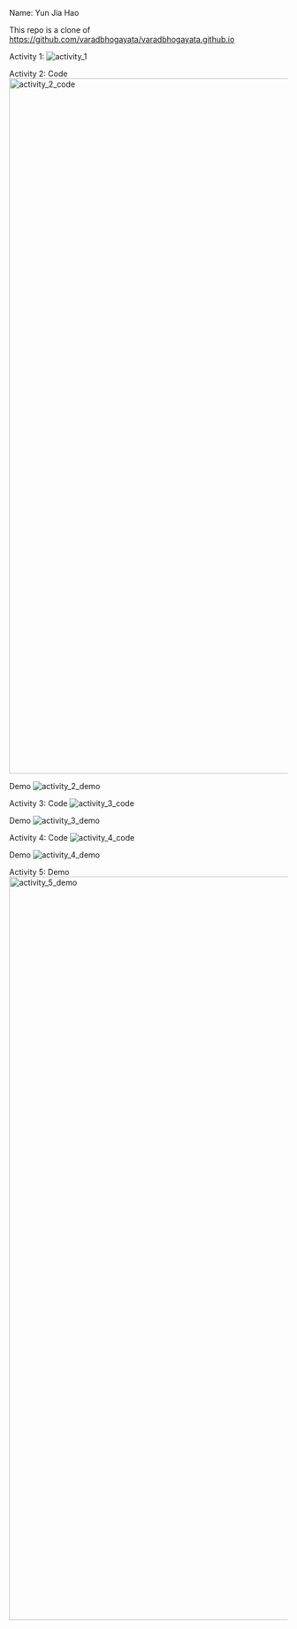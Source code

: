 Name: Yun Jia Hao

This repo is a clone of https://github.com/varadbhogayata/varadbhogayata.github.io

Activity 1:
![activity_1](https://github.com/user-attachments/assets/6a6b1e4a-3cca-44c7-a02f-ead585f7f9dd)

Activity 2:
Code
<img width="1256" alt="activity_2_code" src="https://github.com/user-attachments/assets/eb8e4982-a94b-499f-bd2f-b207728addd5">

Demo
![activity_2_demo](https://github.com/user-attachments/assets/6979dd2b-ac80-4828-a7f9-c79de64f6381)

Activity 3:
Code
![activity_3_code](https://github.com/user-attachments/assets/32b33b2e-1993-4d42-a899-d50f55b2fd0b)

Demo
![activity_3_demo](https://github.com/user-attachments/assets/370a0a17-9a9c-4fdf-88e2-4d3b7d59ac79)

Activity 4:
Code
![activity_4_code](https://github.com/user-attachments/assets/8efd123a-58ae-4b41-ac65-f6bb743275ae)

Demo
![activity_4_demo](https://github.com/user-attachments/assets/bd873627-e39c-47f9-8b94-241c8663c703)

Activity 5:
Demo
<img width="1343" alt="activity_5_demo" src="https://github.com/user-attachments/assets/4caa32c2-d756-4c6d-9a7b-a9ec35d8119f">
